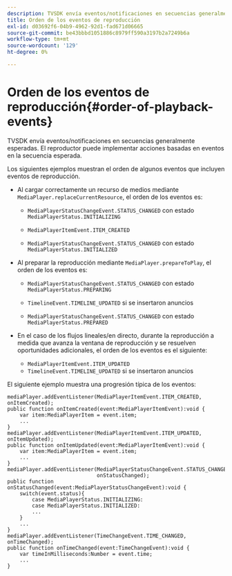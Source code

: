```yaml
---
description: TVSDK envía eventos/notificaciones en secuencias generalmente esperadas. El reproductor puede implementar acciones basadas en eventos en la secuencia esperada.
title: Orden de los eventos de reproducción
exl-id: d03692f6-04b9-4962-92d1-fad671d06665
source-git-commit: be43bbbd1051886c8979ff590a3197b2a7249b6a
workflow-type: tm+mt
source-wordcount: '129'
ht-degree: 0%

---
```


# Orden de los eventos de reproducción{#order-of-playback-events}

TVSDK envía eventos/notificaciones en secuencias generalmente esperadas. El reproductor puede implementar acciones basadas en eventos en la secuencia esperada.

<!--<a id="section_6E34A6C7936245D88DEB3315DA64598B"></a>-->

Los siguientes ejemplos muestran el orden de algunos eventos que incluyen eventos de reproducción.

* Al cargar correctamente un recurso de medios mediante `MediaPlayer.replaceCurrentResource`, el orden de los eventos es:

   * `MediaPlayerStatusChangeEvent.STATUS_CHANGED` con estado `MediaPlayerStatus.INITIALIZING`

   * `MediaPlayerItemEvent.ITEM_CREATED`
   * `MediaPlayerStatusChangeEvent.STATUS_CHANGED` con estado `MediaPlayerStatus.INITIALIZED`

* Al preparar la reproducción mediante `MediaPlayer.prepareToPlay`, el orden de los eventos es:

   * `MediaPlayerStatusChangeEvent.STATUS_CHANGED` con estado `MediaPlayerStatus.PREPARING`

   * `TimelineEvent.TIMELINE_UPDATED` si se insertaron anuncios
   * `MediaPlayerStatusChangeEvent.STATUS_CHANGED` con estado `MediaPlayerStatus.PREPARED`

* En el caso de los flujos lineales/en directo, durante la reproducción a medida que avanza la ventana de reproducción y se resuelven oportunidades adicionales, el orden de los eventos es el siguiente:

   * `MediaPlayerItemEvent.ITEM_UPDATED`
   * `TimelineEvent.TIMELINE_UPDATED` si se insertaron anuncios

<!--<a id="section_76C13548AF934868B70757CA5489E516"></a>-->

El siguiente ejemplo muestra una progresión típica de los eventos:

```
mediaPlayer.addEventListener(MediaPlayerItemEvent.ITEM_CREATED, onItemCreated); 
public function onItemCreated(event:MediaPlayerItemEvent):void { 
    var item:MediaPlayerItem = event.item; 
    ... 
} 
mediaPlayer.addEventListener(MediaPlayerItemEvent.ITEM_UPDATED, onItemUpdated); 
public function onItemUpdated(event:MediaPlayerItemEvent):void { 
    var item:MediaPlayerItem = event.item; 
    ... 
} 
mediaPlayer.addEventListener(MediaPlayerStatusChangeEvent.STATUS_CHANGED,  
                             onStatusChanged); 
public function onStatusChanged(event:MediaPlayerStatusChangeEvent):void { 
    switch(event.status){ 
        case MediaPlayerStatus.INITIALIZING: 
        case MediaPlayerStatus.INITIALIZED: 
        ... 
    } 
    ... 
} 
mediaPlayer.addEventListener(TimeChangeEvent.TIME_CHANGED, onTimeChanged); 
public function onTimeChanged(event:TimeChangeEvent):void { 
    var timeInMilliseconds:Number = event.time; 
    ... 
}
```
